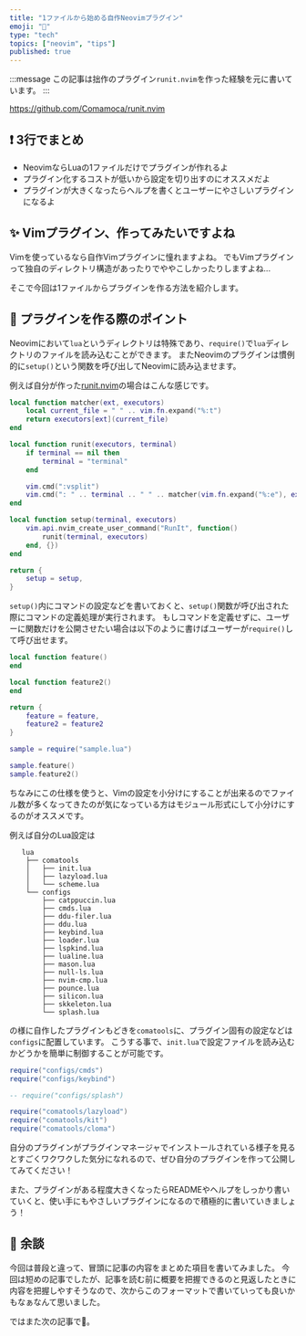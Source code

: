 ```yaml
---
title: "1ファイルから始める自作Neovimプラグイン"
emoji: "🦊"
type: "tech"
topics: ["neovim", "tips"]
published: true
---
```


:::message
この記事は拙作のプラグイン`runit.nvim`を作った経験を元に書いています。
:::

https://github.com/Comamoca/runit.nvim

## ❗ 3行でまとめ
- NeovimならLuaの1ファイルだけでプラグインが作れるよ
- プラグイン化するコストが低いから設定を切り出すのにオススメだよ
- プラグインが大きくなったらヘルプを書くとユーザーにやさしいプラグインになるよ

## ✨ Vimプラグイン、作ってみたいですよね

Vimを使っているなら自作Vimプラグインに憧れますよね。
でもVimプラグインって独自のディレクトリ構造があったりでややこしかったりしますよね...

そこで今回は1ファイルからプラグインを作る方法を紹介します。


## 🚀 プラグインを作る際のポイント

Neovimにおいて`lua`というディレクトリは特殊であり、`require()`で`lua`ディレクトリのファイルを読み込むことができます。
またNeovimのプラグインは慣例的に`setup()`という関数を呼び出してNeovimに読み込ませます。

例えば自分が作った[runit.nvim](https://github.com/Comamoca/runit.nvim)の場合はこんな感じです。

```lua:runit.lua
local function matcher(ext, executors)
	local current_file = " " .. vim.fn.expand("%:t")
	return executors[ext](current_file)
end

local function runit(executors, terminal)
	if terminal == nil then
		terminal = "terminal"
	end

	vim.cmd(":vsplit")
	vim.cmd(": " .. terminal .. " " .. matcher(vim.fn.expand("%:e"), executors))
end

local function setup(terminal, executors)
	vim.api.nvim_create_user_command("RunIt", function()
		runit(terminal, executors)
	end, {})
end

return {
	setup = setup,
}
```

`setup()`内にコマンドの設定などを書いておくと、`setup()`関数が呼び出された際にコマンドの定義処理が実行されます。
もしコマンドを定義せずに、ユーザーに関数だけを公開させたい場合は以下のように書けばユーザーが`require()`して呼び出せます。

```lua:sample.lua
local function feature()
end

local function feature2()
end

return {
    feature = feature,
    feature2 = feature2
}
```
```lua
sample = require("sample.lua")

sample.feature()
sample.feature2()
```

ちなみにこの仕様を使うと、Vimの設定を小分けにすることが出来るのでファイル数が多くなってきたのが気になっている方はモジュール形式にして小分けにするのがオススメです。

例えば自分のLua設定は
```
   lua
    ├── comatools
    │   ├── init.lua
    │   ├── lazyload.lua
    │   └── scheme.lua
    └── configs
        ├── catppuccin.lua
        ├── cmds.lua
        ├── ddu-filer.lua
        ├── ddu.lua
        ├── keybind.lua
        ├── loader.lua
        ├── lspkind.lua
        ├── lualine.lua
        ├── mason.lua
        ├── null-ls.lua
        ├── nvim-cmp.lua
        ├── pounce.lua
        ├── silicon.lua
        ├── skkeleton.lua
        └── splash.lua
```

の様に自作したプラグインもどきを`comatools`に、プラグイン固有の設定などは`configs`に配置しています。
こうする事で、`init.lua`で設定ファイルを読み込むかどうかを簡単に制御することが可能です。
```lua:init.lua
require("configs/cmds")
require("configs/keybind")

-- require("configs/splash")

require("comatools/lazyload")
require("comatools/kit")
require("comatools/cloma")
```

自分のプラグインがプラグインマネージャでインストールされている様子を見るとすごくワクワクした気分になれるので、ぜひ自分のプラグインを作って公開してみてください！

また、プラグインがある程度大きくなったらREADMEやヘルプをしっかり書いていくと、使い手にもやさしいプラグインになるので積極的に書いていきましょう！

## 🍵 余談

今回は普段と違って、冒頭に記事の内容をまとめた項目を書いてみました。
今回は短めの記事でしたが、記事を読む前に概要を把握できるのと見返したときに内容を把握しやすそうなので、次からこのフォーマットで書いていっても良いかもなぁなんて思いました。

ではまた次の記事で👋。
